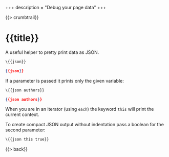 +++
description = "Debug your page data"
+++

{{> crumbtrail}}

# {{title}}

A useful helper to pretty print data as JSON.

```handlebars
\{{json}}
```

```json
{{json}}
```

If a parameter is passed it prints only the given variable:

```handlebars
\{{json authors}}
```

```json
{{json authors}}
```

When you are in an iterator (using `each`) the keyword `this` will print the current context.

To create compact JSON output without indentation pass a boolean for the second parameter:

```handlebars
\{{json this true}}
```

{{> back}}
